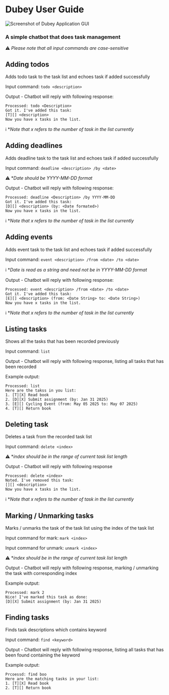 # Dubey User Guide

![Screenshot of Dubey Application GUI](https://JunXiang26.github.io/ip/Ui.png)

### A simple chatbot that does task management
:warning: *Please note that all input commands are case-sensitive*

## Adding todos

Adds todo task to the task list and echoes task if added successfully

Input command: `todo <description>`

Output - Chatbot will reply with following response:

```
Processed: todo <Description>
Got it. I've added this task:
[T][] <description>
Now you have x tasks in the list.
```

:information_source: **Note that x refers to the number of task in the list currently*

## Adding deadlines

Adds deadline task to the task list and echoes task if added successfully

Input command: `deadline <description> /by <date>` 

:warning: **Date should be YYYY-MM-DD format*

Output - Chatbot will reply with following response:

```
Processed: deadline <Description> /by YYYY-MM-DD
Got it. I've added this task:
[D][] <description> (by: <Date formated>)
Now you have x tasks in the list.
```
:information_source: **Note that x refers to the number of task in the list currently*

## Adding events

Adds event task to the task list and echoes task if added successfully

Input command: `event <description> /from <date> /to <date>`

:information_source: **Date is read as a string and need not be in YYYY-MM-DD format*

Output - Chatbot will reply with following response:

```
Processed: event <description> /from <date> /to <date>
Got it. I've added this task:
[E][] <description> (from: <Date String> to: <Date String>)
Now you have x tasks in the list.
```
:information_source: **Note that x refers to the number of task in the list currently*

## Listing tasks

Shows all the tasks that has been recorded previously

Input command: `list`

Output - Chatbot will reply with following response, listing all tasks that has been recorded

Example output:
```
Processed: list
Here are the takss in you list:
1. [T][X] Read book
2. [D][X] Submit assignment (by: Jan 31 2025)
3. [E][] Cycling Event (from: May 05 2025 to: May 07 2025)
4. [T][] Return book
```


## Deleting task

Deletes a task from the recorded task list

Input command: `delete <index>`

:warning: **index should be in the range of current task list length*

Output - Chatbot will reply with following response

```
Processed: delete <index>
Noted. I've removed this task:
[][] <description> 
Now you have x tasks in the list.
```
:information_source: **Note that x refers to the number of task in the list currently*

## Marking / Unmarking tasks

Marks / unmarks the task of the task list using the index of the task list

Input command for mark: `mark <index>`

Input command for unmark: `unmark <index>`

:warning: **index should be in the range of current task list length*

Output - Chatbot will reply with following response, marking / unmarking the task with corresponding index

Example output:
```
Processed: mark 2
Nice! I've marked this task as done:
[D][X] Submit assignment (by: Jan 31 2025)
```

## Finding tasks

Finds task descriptions which contains keyword

Input command: `find <keyword>`

Output - Chatbot will reply with following response, listing all tasks that has been found containing the keyword

Example output:
```
Prcoessd: find boo
Here are the matching tasks in your list:
1. [T][X] Read book
2. [T][] Return book
```